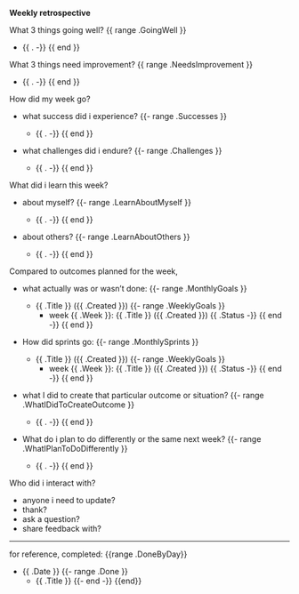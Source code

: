 **Weekly retrospective**

What 3 things going well?
{{ range .GoingWell }}
- {{ . -}}
{{ end }}

What 3 things need improvement?
{{ range .NeedsImprovement }}
- {{ . -}}
{{ end }}


How did my week go?

- what success did i experience?
{{- range .Successes }}
    - {{ . -}}
{{ end }}

- what challenges did i endure?
{{- range .Challenges }}
    - {{ . -}}
{{ end }}

What did i learn this week?

- about myself?
{{- range .LearnAboutMyself }}
    - {{ . -}}
{{ end }}

- about others?
{{- range .LearnAboutOthers }}
    - {{ . -}}
{{ end }}

Compared to outcomes planned for the week,

- what actually was or wasn’t done:
{{- range .MonthlyGoals }}
    - {{ .Title }} ({{ .Created }})
    {{- range .WeeklyGoals }}
        - week {{ .Week }}: {{ .Title }} ({{ .Created }}) {{ .Status -}}
    {{ end -}}
{{ end }}

- How did sprints go:
{{- range .MonthlySprints }}
    - {{ .Title }} ({{ .Created }})
    {{- range .WeeklyGoals }}
        - week {{ .Week }}: {{ .Title }} ({{ .Created }}) {{ .Status -}}
    {{ end -}}
{{ end }}

- what I did to create that particular outcome or situation?
{{- range .WhatIDidToCreateOutcome }}
    - {{ . -}}
{{ end }}

- What do i plan to do differently or the same next week?
{{- range .WhatIPlanToDoDifferently }}
    - {{ . -}}
{{ end }}

Who did i interact with?
- anyone i need to update?
- thank?
- ask a question?
- share feedback with?


----


for reference, completed:
{{range .DoneByDay}}
- {{ .Date }}
{{- range .Done }}
    - {{ .Title }}
{{- end -}}
{{end}}
